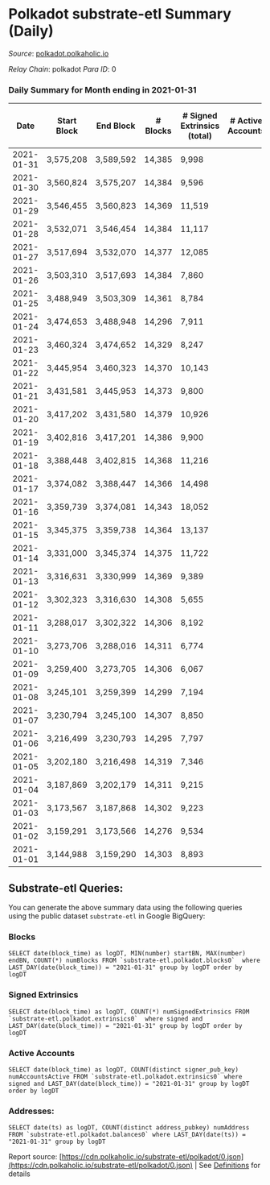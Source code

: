 # Polkadot substrate-etl Summary (Daily)

_Source_: [polkadot.polkaholic.io](https://polkadot.polkaholic.io)

*Relay Chain*: polkadot
*Para ID*: 0



### Daily Summary for Month ending in 2021-01-31


| Date | Start Block | End Block | # Blocks | # Signed Extrinsics (total) | # Active Accounts | # Passive | # New | # Addresses with Balances | # Events | # Transfers | # XCM Transfers In | # XCM Transfers Out |
| ---- | ----------- | --------- | -------- | --------------------------- | ----------------- | --------- | ----- | ------------------------- | -------- | ----------- | ------------------ | ------------------- |
| 2021-01-31 | 3,575,208 | 3,589,592 | 14,385  | 9,998 |  |  |  | 102,610 | 77,647 | 10,039 ($483,229,619.25) |   |   |
| 2021-01-30 | 3,560,824 | 3,575,207 | 14,384  | 9,596 |  |  |  |  | 75,451 | 9,274 ($338,696,062.46) |   |   |
| 2021-01-29 | 3,546,455 | 3,560,823 | 14,369  | 11,519 |  |  |  |  | 85,507 | 11,440 ($797,057,769.22) |   |   |
| 2021-01-28 | 3,532,071 | 3,546,454 | 14,384  | 11,117 |  |  |  |  | 80,991 | 10,066 ($982,581,473.72) |   |   |
| 2021-01-27 | 3,517,694 | 3,532,070 | 14,377  | 12,085 |  |  |  |  | 92,222 | 11,661 ($599,597,913.29) |   |   |
| 2021-01-26 | 3,503,310 | 3,517,693 | 14,384  | 7,860 |  |  |  |  | 65,135 | 7,418 ($890,531,067.66) |   |   |
| 2021-01-25 | 3,488,949 | 3,503,309 | 14,361  | 8,784 |  |  |  |  | 69,901 | 8,383 ($558,686,225.04) |   |   |
| 2021-01-24 | 3,474,653 | 3,488,948 | 14,296  | 7,911 |  |  |  |  | 65,164 | 7,625 ($391,087,193.33) |   |   |
| 2021-01-23 | 3,460,324 | 3,474,652 | 14,329  | 8,247 |  |  |  |  | 66,259 | 8,042 ($375,572,638.18) |   |   |
| 2021-01-22 | 3,445,954 | 3,460,323 | 14,370  | 10,143 |  |  |  |  | 77,109 | 10,521 ($589,631,316.98) |   |   |
| 2021-01-21 | 3,431,581 | 3,445,953 | 14,373  | 9,800 |  |  |  |  | 73,999 | 9,553 ($469,671,141.66) |   |   |
| 2021-01-20 | 3,417,202 | 3,431,580 | 14,379  | 10,926 |  |  |  |  | 81,419 | 11,250 ($757,134,892.07) |   |   |
| 2021-01-19 | 3,402,816 | 3,417,201 | 14,386  | 9,900 |  |  |  |  | 76,587 | 9,939 ($602,106,076.94) |   |   |
| 2021-01-18 | 3,388,448 | 3,402,815 | 14,368  | 11,216 |  |  |  |  | 84,455 | 11,706 ($698,641,677.48) |   |   |
| 2021-01-17 | 3,374,082 | 3,388,447 | 14,366  | 14,498 |  |  |  |  | 101,919 | 15,781 ($877,855,527.01) |   |   |
| 2021-01-16 | 3,359,739 | 3,374,081 | 14,343  | 18,052 |  |  |  |  | 123,890 | 20,478 ($1,138,282,264.34) |   |   |
| 2021-01-15 | 3,345,375 | 3,359,738 | 14,364  | 13,137 |  |  |  |  | 93,981 | 13,966 ($922,109,535.45) |   |   |
| 2021-01-14 | 3,331,000 | 3,345,374 | 14,375  | 11,722 |  |  |  |  | 85,314 | 12,490 ($804,242,365.11) |   |   |
| 2021-01-13 | 3,316,631 | 3,330,999 | 14,369  | 9,389 |  |  |  |  | 72,478 | 9,349 ($756,693,000.34) |   |   |
| 2021-01-12 | 3,302,323 | 3,316,630 | 14,308  | 5,655 |  |  |  |  | 53,516 | 5,298 ($474,745,214.77) |   |   |
| 2021-01-11 | 3,288,017 | 3,302,322 | 14,306  | 8,192 |  |  |  |  | 65,968 | 8,350 ($562,495,607.51) |   |   |
| 2021-01-10 | 3,273,706 | 3,288,016 | 14,311  | 6,774 |  |  |  |  | 57,865 | 6,596 ($266,033,811.98) |   |   |
| 2021-01-09 | 3,259,400 | 3,273,705 | 14,306  | 6,067 |  |  |  |  | 55,761 | 5,958 ($238,186,725.92) |   |   |
| 2021-01-08 | 3,245,101 | 3,259,399 | 14,299  | 7,194 |  |  |  |  | 60,799 | 7,241 ($528,392,711.86) |   |   |
| 2021-01-07 | 3,230,794 | 3,245,100 | 14,307  | 8,850 |  |  |  |  | 71,169 | 9,521 ($1,158,691,626.62) |   |   |
| 2021-01-06 | 3,216,499 | 3,230,793 | 14,295  | 7,797 |  |  |  |  | 64,888 | 8,401 ($660,721,718.74) |   |   |
| 2021-01-05 | 3,202,180 | 3,216,498 | 14,319  | 7,346 |  |  |  |  | 63,720 | 7,723 ($395,519,187.73) |   |   |
| 2021-01-04 | 3,187,869 | 3,202,179 | 14,311  | 9,215 |  |  |  |  | 72,731 | 10,053 ($714,260,281.88) |   |   |
| 2021-01-03 | 3,173,567 | 3,187,868 | 14,302  | 9,223 |  |  |  |  | 72,921 | 9,961 ($926,610,747.37) |   |   |
| 2021-01-02 | 3,159,291 | 3,173,566 | 14,276  | 9,534 |  |  |  |  | 75,277 | 10,241 ($1,018,172,520.49) |   |   |
| 2021-01-01 | 3,144,988 | 3,159,290 | 14,303  | 8,893 |  |  |  |  | 70,713 | 9,725 ($1,569,465,447.50) |   |   |

## Substrate-etl Queries:
You can generate the above summary data using the following queries using the public dataset `substrate-etl` in Google BigQuery:


### Blocks
```
SELECT date(block_time) as logDT, MIN(number) startBN, MAX(number) endBN, COUNT(*) numBlocks FROM `substrate-etl.polkadot.blocks0`  where LAST_DAY(date(block_time)) = "2021-01-31" group by logDT order by logDT
```


### Signed Extrinsics
```
SELECT date(block_time) as logDT, COUNT(*) numSignedExtrinsics FROM `substrate-etl.polkadot.extrinsics0`  where signed and LAST_DAY(date(block_time)) = "2021-01-31" group by logDT order by logDT
```


### Active Accounts
```
SELECT date(block_time) as logDT, COUNT(distinct signer_pub_key) numAccountsActive FROM `substrate-etl.polkadot.extrinsics0` where signed and LAST_DAY(date(block_time)) = "2021-01-31" group by logDT order by logDT
```


### Addresses:
```
SELECT date(ts) as logDT, COUNT(distinct address_pubkey) numAddress FROM `substrate-etl.polkadot.balances0` where LAST_DAY(date(ts)) = "2021-01-31" group by logDT
```



Report source: [https://cdn.polkaholic.io/substrate-etl/polkadot/0.json](https://cdn.polkaholic.io/substrate-etl/polkadot/0.json) | See [Definitions](/DEFINITIONS.md) for details
